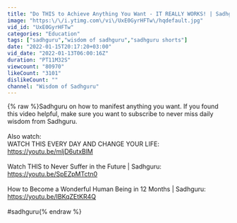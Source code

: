```yaml
---
title: "Do THIS to Achieve Anything You Want - IT REALLY WORKS! | Sadhguru"
image: "https:\/\/i.ytimg.com\/vi\/UxE0GyrHFTw\/hqdefault.jpg"
vid_id: "UxE0GyrHFTw"
categories: "Education"
tags: ["sadhguru","wisdom of sadhguru","sadhguru shorts"]
date: "2022-01-15T20:17:20+03:00"
vid_date: "2022-01-13T06:00:16Z"
duration: "PT11M32S"
viewcount: "80970"
likeCount: "3101"
dislikeCount: ""
channel: "Wisdom of Sadhguru"
---
```

{% raw %}Sadhguru on how to manifest anything you want. If you found this video helpful, make sure you want to subscribe to never miss daily wisdom from Sadhguru.<br /><br />Also watch:<br />WATCH THIS EVERY DAY AND CHANGE YOUR LIFE: <a rel="nofollow" target="blank" href="https://youtu.be/mljD6utxBlM">https://youtu.be/mljD6utxBlM</a><br /><br />Watch THIS to Never Suffer in the Future | Sadhguru: <a rel="nofollow" target="blank" href="https://youtu.be/SpEZpMTctn0">https://youtu.be/SpEZpMTctn0</a><br /><br />How to Become a Wonderful Human Being in 12 Months | Sadhguru: <a rel="nofollow" target="blank" href="https://youtu.be/IBKqZEtKR4Q">https://youtu.be/IBKqZEtKR4Q</a><br /><br />#sadhguru{% endraw %}
